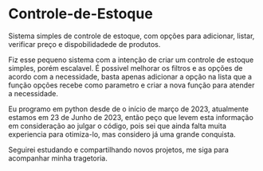 # Controle-de-Estoque
Sistema simples de controle de estoque, com opções para adicionar, listar, verificar preço e dispobilidadede de produtos.

Fiz esse pequeno sistema com a intenção de criar um controle de estoque simples, porém escalavel. É possivel melhorar os filtros e as opções de acordo com a necessidade, basta apenas adicionar a opção na lista que a função opções recebe como parametro e criar a nova função para atender a necessidade.

Eu programo em python desde de o início de março de 2023, atualmente estamos em 23 de Junho de 2023, então peço que levem esta informação em consideração ao julgar o código, pois sei que ainda falta muita experiencia para otimiza-lo, mas considero já uma grande conquista.

Seguirei estudando e compartilhando novos projetos, me siga para acompanhar minha tragetoria.
